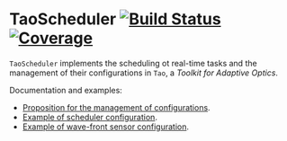 # TaoScheduler [![Build Status](https://github.com/emmt/TaoScheduler.jl/actions/workflows/CI.yml/badge.svg?branch=main)](https://github.com/emmt/TaoScheduler.jl/actions/workflows/CI.yml?query=branch%3Amain) [![Coverage](https://codecov.io/gh/emmt/TaoScheduler.jl/branch/main/graph/badge.svg)](https://codecov.io/gh/emmt/TaoScheduler.jl)

`TaoScheduler` implements the scheduling ot real-time tasks and the management of their
configurations in `Tao`, a *Toolkit for Adaptive Optics*.

Documentation and examples:

- [Proposition for the management of configurations](./config.md).
- [Example of scheduler configuration](./cfgs/scheduler.toml).
- [Example of wave-front sensor configuration](./cfgs/wfs1.toml).
